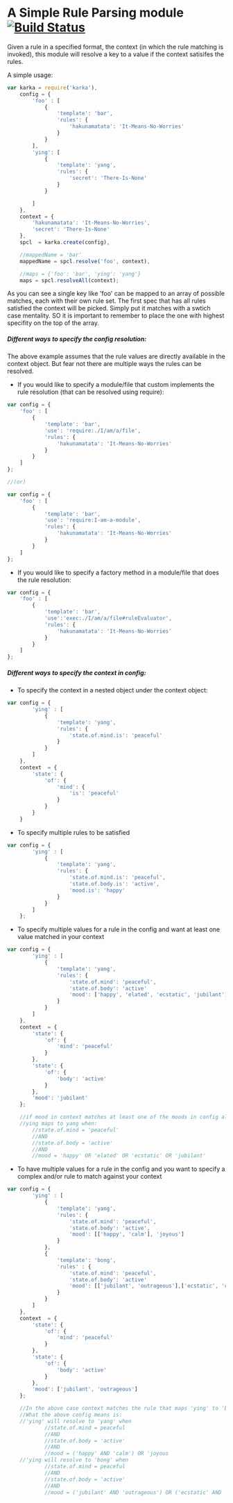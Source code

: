 A Simple Rule Parsing module [![Build Status](https://travis-ci.org/paypal/kraken-js.png)](https://travis-ci.org/pvenkatakrishnan/karka)
============================

Given a rule in a specified format, the context (in which the rule matching is invoked), this module will resolve a key to a value if the context satisifes the rules.

A simple usage:

```javascript
var karka = require('karka'),
    config = {
        'foo' : [
            {
                'template': 'bar',
                'rules': {
                    'hakunamatata': 'It-Means-No-Worries'
                }
            }
        ],
        'ying': [
            {
                'template': 'yang',
                'rules': {
                    'secret': 'There-Is-None'
                }
            }

        ]
    },
    context = {
        'hakunamatata': 'It-Means-No-Worries',
        'secret': 'There-Is-None'
    },
    spcl  = karka.create(config),

    //mappedName = 'bar'
    mappedName = spcl.resolve('foo', context),

    //maps = {'foo': 'bar', 'ying': 'yang'}
    maps = spcl.resolveAll(context);
```

As you can see a single key like 'foo' can be mapped to an array of possible matches, each with their own rule set.
The first spec that has all rules satisfied the context will be picked. Simply put it matches with a swtich case mentality. SO it is important to remember to place the one with highest specifity on the top of the array.

##### Different ways to specify the config resolution:
The above example assumes that the rule values are directly available in the context object.
But fear not there are multiple ways the rules can be resolved.

* If you would like to specify a module/file that custom implements the rule resolution (that can be resolved using require):
```javascript
var config = {
    'foo' : [
        {
            'template': 'bar',
            'use': 'require:./I/am/a/file',
            'rules': {
                'hakunamatata': 'It-Means-No-Worries'
            }
        }
    ]
};

//(or)

var config = {
    'foo' : [
        {
            'template': 'bar',
            'use': 'require:I-am-a-module',
            'rules': {
                'hakunamatata': 'It-Means-No-Worries'
            }
        }
    ]
};

```
* If you would like to specify a factory method in a module/file that does the rule resolution:
```javascript
var config = {
    'foo' : [
        {
            'template': 'bar',
            'use':'exec:./I/am/a/file#ruleEvaluator',
            'rules': {
                'hakunamatata': 'It-Means-No-Worries'
            }
        }
    ]
};
```
##### Different ways to specify the context in config:
* To specify the context in a nested object under the context object:
```javascript
var config = {
        'ying' : [
            {
                'template': 'yang',
                'rules': {
                    'state.of.mind.is': 'peaceful'
                }
            }
        ]
    },
    context  = {
        'state': {
            'of': {
                'mind': {
                    'is': 'peaceful'
                }
            }
        }
    }
```
* To specify multiple rules to be satisfied
```javascript
var config = {
        'ying' : [
            {
                'template': 'yang',
                'rules': {
                    'state.of.mind.is': 'peaceful',
                    'state.of.body.is': 'active',
                    'mood.is': 'happy'
                }
            }
        ]
    };
```
* To specify multiple values for a rule in the config and want at least one value matched in your context
```javascript
var config = {
        'ying' : [
            {
                'template': 'yang',
                'rules': {
                    'state.of.mind': 'peaceful',
                    'state.of.body': 'active'
                    'mood': ['happy', 'elated', 'ecstatic', 'jubilant']
                }
            }
        ]
    },
    context  = {
        'state': {
            'of': {
                'mind': 'peaceful'
            }
        },
        'state': {
            'of': {
                'body': 'active'
            }
        },
        'mood': 'jubilant'
    };

    //if mood in context matches at least one of the moods in config along with other rules, the rule is a match
    //ying maps to yang when:
        //state.of.mind = 'peaceful'
        //AND
        //state.of.body = 'active'
        //AND
        //mood = 'happy' OR 'elated' OR 'ecstatic' OR 'jubilant'
```


* To have multiple values for a rule in the config and you want to specify a complex and/or rule to match against your context
```javascript
var config = {
        'ying' : [
            {
                'template': 'yang',
                'rules': {
                    'state.of.mind': 'peaceful',
                    'state.of.body': 'active',
                    'mood': [['happy', 'calm'], 'joyous']
                }
            },
            {
                'template': 'bong',
                'rules' : {
                    'state.of.mind': 'peaceful',
                    'state.of.body': 'active'
                    'mood': [['jubilant', 'outrageous'],['ecstatic', 'crazy']]
                }
            }
        ]
    },
    context  = {
        'state': {
            'of': {
                'mind': 'peaceful'
            }
        },
        'state': {
            'of': {
                'body': 'active'
            }
        },
        'mood': ['jubilant', 'outrageous']
    };

    //In the above case context matches the rule that maps 'ying' to 'bong'
    //What the above config means is:
    //'ying' will resolve to 'yang' when
            //state.of.mind = peaceful
            //AND
            //state.of.body = 'active'
            //AND
            //mood = ('happy' AND 'calm') OR 'joyous
    //'ying will resolve to 'bong' when
            //state.of.mind = peaceful
            //AND
            //state.of.body = 'active'
            //AND
            //mood = ('jubilant' AND 'outrageous') OR ('ecstatic' AND 'crazy')
```
